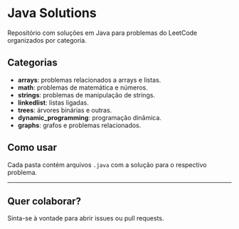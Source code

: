 #  Java Solutions

Repositório com soluções em Java para problemas do LeetCode organizados por categoria.

## Categorias

- **arrays**: problemas relacionados a arrays e listas.
- **math**: problemas de matemática e números.
- **strings**: problemas de manipulação de strings.
- **linkedlist**: listas ligadas.
- **trees**: árvores binárias e outras.
- **dynamic_programming**: programação dinâmica.
- **graphs**: grafos e problemas relacionados.

## Como usar

Cada pasta contém arquivos `.java` com a solução para o respectivo problema.

---

## Quer colaborar?  
Sinta-se à vontade para abrir issues ou pull requests.
